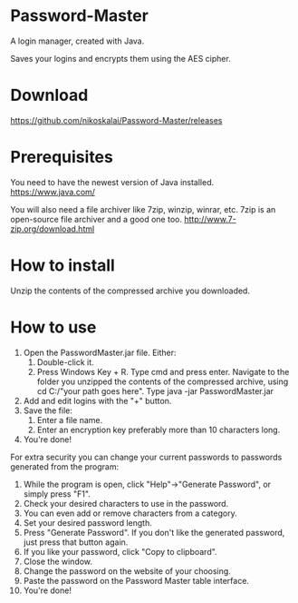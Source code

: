 # Password-Master

A login manager, created with Java.

Saves your logins and encrypts them using the AES cipher.

# Download
https://github.com/nikoskalai/Password-Master/releases

# Prerequisites
You need to have the newest version of Java installed.
https://www.java.com/

You will also need a file archiver like 7zip, winzip, winrar, etc.
7zip is an open-source file archiver and a good one too.
http://www.7-zip.org/download.html

# How to install

Unzip the contents of the compressed archive you downloaded.
 
# How to use
1) Open the PasswordMaster.jar file. Either:
   1) Double-click it.
   2) Press Windows Key + R.
      Type cmd and press enter.
      Navigate to the folder you unzipped the contents of the compressed archive, using cd C:/"your path goes here".
      Type java -jar PasswordMaster.jar
2) Add and edit logins with the "+" button.
3) Save the file:
   1) Enter a file name.
   2) Enter an encryption key preferably more than 10 characters long.
4) You're done!

For extra security you can change your current passwords to passwords generated from the program:
1) While the program is open, click "Help"->"Generate Password", or simply press "F1".
2) Check your desired characters to use in the password.
3) You can even add or remove characters from a category.
4) Set your desired password length.
5) Press "Generate Password". If you don't like the generated password, just press that button again.
6) If you like your password, click "Copy to clipboard".
7) Close the window.
8) Change the password on the website of your choosing.
9) Paste the password on the Password Master table interface.
10) You're done!   
